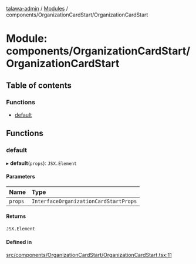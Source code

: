 [talawa-admin](../README.md) / [Modules](../modules.md) / components/OrganizationCardStart/OrganizationCardStart

# Module: components/OrganizationCardStart/OrganizationCardStart

## Table of contents

### Functions

- [default](components_OrganizationCardStart_OrganizationCardStart.md#default)

## Functions

### default

▸ **default**(`props`): `JSX.Element`

#### Parameters

| Name | Type |
| :------ | :------ |
| `props` | `InterfaceOrganizationCardStartProps` |

#### Returns

`JSX.Element`

#### Defined in

[src/components/OrganizationCardStart/OrganizationCardStart.tsx:11](https://github.com/adi790uu/talawa-admin/blob/cdaad16/src/components/OrganizationCardStart/OrganizationCardStart.tsx#L11)
